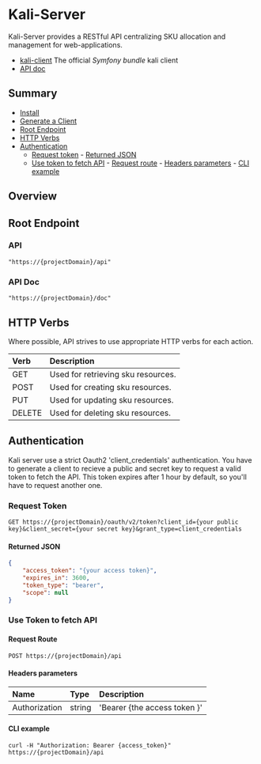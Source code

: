 # Kali-Server

Kali-Server provides a RESTful API centralizing SKU allocation and management for web-applications.

- [kali-client](https://github.com/1001Pharmacies/kali-client) The official *Symfony bundle* kali client
- [API doc](resources/doc/api/v1.0/index.md)

## Summary

- [Install](resources/doc/api/install.md)
- [Generate a Client](resources/doc/api/usage.md)
- [Root Endpoint](#root-endpoint)
- [HTTP Verbs](#http-verbs)
- [Authentication](#authentication)
    -    [Request token](#request-token)
        -    [Returned JSON](#returned-json)
    -    [Use token to fetch API](#request-token)
        -    [Request route](#request-route)
        -    [Headers parameters](#headers-parameters)
        -    [CLI example](#cli-example)

## Overview

## Root Endpoint

### API 

```ShellSession
"https://{projectDomain}/api"
```

### API Doc 

```ShellSession
"https://{projectDomain}/doc"
```

## HTTP Verbs

Where possible, API strives to use appropriate HTTP verbs for each action.

| Verb     | Description                           |
| :------- | :------------------------------------ |
| GET      | Used for retrieving sku resources.    |
| POST     | Used for creating sku resources.      |
| PUT      | Used for updating sku resources.      |
| DELETE   | Used for deleting sku resources.      |

## Authentication

Kali server use a strict Oauth2 'client_credentials' authentication.
You have to generate a client to recieve a public and secret key to request a valid token to fetch the API.
This token expires after 1 hour by default, so you'll have to request another one.

### Request Token

```HTTP
GET https://{projectDomain}/oauth/v2/token?client_id={your public key}&client_secret={your secret key}&grant_type=client_credentials
```

#### Returned JSON

```JSON
{
    "access_token": "{your access token}",
    "expires_in": 3600,
    "token_type": "bearer",
    "scope": null
}
```

### Use Token to fetch API

#### Request Route

```HTTP
POST https://{projectDomain}/api
```

#### Headers parameters

| Name           | Type   | Description                                   |
| :------------- | :----- | :-------------------------------------------- |
| Authorization  | string | 'Bearer {the access token }'                  |

#### CLI example

```ShellSession
curl -H "Authorization: Bearer {access_token}" https://{projectDomain}/api
```
